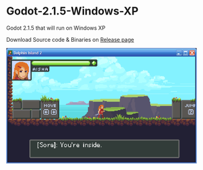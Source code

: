 # Godot-2.1.5-Windows-XP
Godot 2.1.5 that will run on Windows XP


Download Source code & Binaries on [Release page](https://github.com/dns/Godot-2.1.5-Windows-XP/releases)


![dolphin-island-2.png](https://raw.githubusercontent.com/dns/Godot-2.1.5-Windows-XP/master/dolphin-island-2.png)

